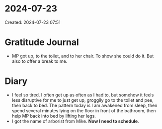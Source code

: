 # 2024-07-23
Created: 2024-07-23 07:51

# Gratitude Journal 

- MP got up, to the toilet, and to her chair. To show she could do it. But also to offer a break to me.

# Diary 

- I feel so tired. I often get up as often as I had to, but somehow it feels less disruptive for me to just get up, groggily go to the toilet and pee, then back to bed. The pattern today is I am awakened from sleep, then spend several minutes lying on the floor in front of the bathroom, then help MP back into bed by lifting her legs.
- I got the name of arborist from Mike. **Now I need to schedule**.


